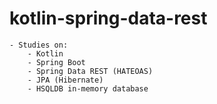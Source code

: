 # kotlin-spring-data-rest

    - Studies on: 
        - Kotlin
        - Spring Boot
        - Spring Data REST (HATEOAS)
        - JPA (Hibernate)
        - HSQLDB in-memory database

